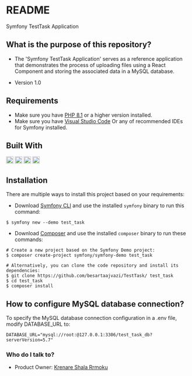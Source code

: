# README

Symfony TestTask Application

## What is the purpose of this repository?

* The 'Symfony TestTask Application' serves as a reference application that demonstrates the process of uploading files using a React Component and storing the associated data in a MySQL database.

* Version 1.0

## Requirements

* Make sure you have [PHP 8.1](https://www.php.net/releases/8_0_0.php/) or a higher version installed.
* Make sure you have [Visual Studio Code](https://code.visualstudio.com/) Or any of recommended IDEs for Symfony installed.

## Built With

[<img src="https://www.php.net/images/logos/php-logo.svg" height="20">](https://www.php.net/)
[<img src="https://symfony.com/images/logos/header-logo.svg" height="20">](https://symfony.com/)
[<img src="https://reactjs.org/logo-og.png" height="20">](https://react.dev/)
[<img src="https://www.mysql.com/common/logos/logo-mysql-170x115.png" height="20">](https://www.mysql.com/)


## Installation

There are multiple ways to install this project based on your requirements:

* Download [Symfony CLI](https://symfony.com/download) and use the installed `symfony` binary to run this command:

```shell
$ symfony new --demo test_task
```
* Download [Composer](https://getcomposer.org/) and use the installed `composer` binary to run these commands:
```shell
# Create a new project based on the Symfony Demo project:
$ composer create-project symfony/symfony-demo test_task

# Alternatively, you can clone the code repository and install its dependencies:
$ git clone https://github.com/besartaajvazi/TestTask/ test_task
$ cd test_task
$ composer install

```
## How to configure MySQL database connection?
To specify the MySQL database connection configuration in a .env file, modify DATABASE_URL to:

```shell 
DATABASE_URL="mysql://root:@127.0.0.1:3306/test_task_db?serverVersion=5.7"
```

### Who do I talk to? ###
* Product Owner: [Krenare Shala Rrmoku](mailto:krenare.shala@elba-tech.com) 
